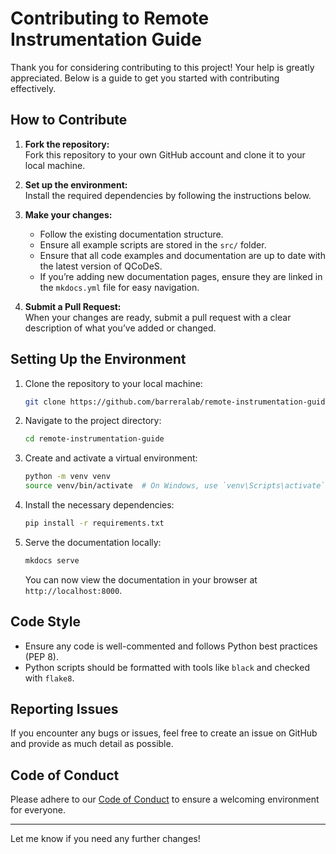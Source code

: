 # Contributing to Remote Instrumentation Guide

Thank you for considering contributing to this project! Your help is greatly appreciated. Below is a guide to get you started with contributing effectively.

## How to Contribute

1. **Fork the repository:**  
   Fork this repository to your own GitHub account and clone it to your local machine.

2. **Set up the environment:**  
   Install the required dependencies by following the instructions below.

3. **Make your changes:**
   - Follow the existing documentation structure.
   - Ensure all example scripts are stored in the `src/` folder.
   - Ensure that all code examples and documentation are up to date with the latest version of QCoDeS.
   - If you’re adding new documentation pages, ensure they are linked in the `mkdocs.yml` file for easy navigation.

4. **Submit a Pull Request:**  
   When your changes are ready, submit a pull request with a clear description of what you’ve added or changed.

## Setting Up the Environment

1. Clone the repository to your local machine:

   ```bash
   git clone https://github.com/barreralab/remote-instrumentation-guide.git
   ```

2. Navigate to the project directory:

   ```bash
   cd remote-instrumentation-guide
   ```

3. Create and activate a virtual environment:

   ```bash
   python -m venv venv
   source venv/bin/activate  # On Windows, use `venv\Scripts\activate`
   ```

4. Install the necessary dependencies:

   ```bash
   pip install -r requirements.txt
   ```

5. Serve the documentation locally:

   ```bash
   mkdocs serve
   ```

   You can now view the documentation in your browser at `http://localhost:8000`.

## Code Style

- Ensure any code is well-commented and follows Python best practices (PEP 8).
- Python scripts should be formatted with tools like `black` and checked with `flake8`.

## Reporting Issues

If you encounter any bugs or issues, feel free to create an issue on GitHub and provide as much detail as possible.

## Code of Conduct

Please adhere to our [Code of Conduct](CODE_OF_CONDUCT.md) to ensure a welcoming environment for everyone.

---

Let me know if you need any further changes!